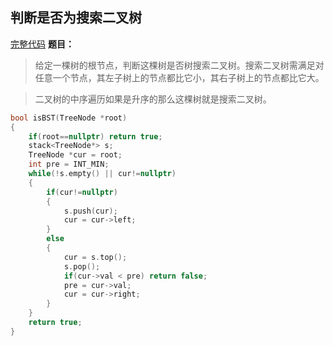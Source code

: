 ## 判断是否为搜索二叉树
[完整代码](https://github.com/ludandandan/Programmer-interview-guide/blob/master/Chapter00_BasicVideo/isBST.cpp)
**题目：**
> 给定一棵树的根节点，判断这棵树是否树搜索二叉树。搜索二叉树需满足对任意一个节点，其左子树上的节点都比它小，其右子树上的节点都比它大。

> 二叉树的中序遍历如果是升序的那么这棵树就是搜索二叉树。

```c++
bool isBST(TreeNode *root)
{
    if(root==nullptr) return true;
    stack<TreeNode*> s;
    TreeNode *cur = root;
    int pre = INT_MIN;
    while(!s.empty() || cur!=nullptr)
    {
        if(cur!=nullptr)
        {
            s.push(cur);
            cur = cur->left;
        }
        else
        {
            cur = s.top();
            s.pop();
            if(cur->val < pre) return false;
            pre = cur->val;
            cur = cur->right;
        }
    }
    return true;
}

```